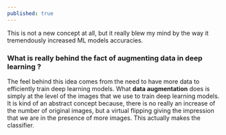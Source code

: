 ```yaml
---
published: true
---
```


This is not a new concept at all, but it really blew my mind by the way it tremendously increased ML models accuracies. 
 
 ### What is really behind the fact of augmenting data in deep learning ?
 
The feel behind this idea comes from the need to have more data to efficiently train deep learning models. What **data augmentation** does is simply at the level of the images that we use to train deep learning models. It is kind of an abstract concept because, there is no really an increase of the number of original images, but a virtual flipping giving the impression that we are in the presence of more images. This actually makes the classifier.
